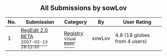 ﻿<div align="center">

## All Submissions by sowLov

</div>

No.  | Submission | Category | By   | User Rating
---- | ---------- | -------- | ---- | -----------
1 | [RegEdit 2\.0 BETA<br /><sup>2007-02-13 18:12:30</sup>](https://github.com/Planet-Source-Code/sowlov-regedit-2-0-beta__1-67968) | [Registry<br /><sup>Visual Basic</sup>](../ByCategory/registry__1-36.md) | sowLov | 4.8 (19 globes from 4 users)
